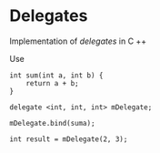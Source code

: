 # Delegates

Implementation of *delegates* in C ++

Use
```
int sum(int a, int b) {
    return a + b;
}

delegate <int, int, int> mDelegate;

mDelegate.bind(suma);

int result = mDelegate(2, 3);

```
